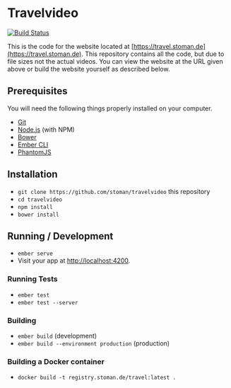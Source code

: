 # Travelvideo

[![Build Status](https://travis-ci.org/stoman/travelvideo.svg?branch=master)](https://travis-ci.org/stoman/travelvideo)

This is the code for the website located at [https://travel.stoman.de](https://travel.stoman.de). This repository contains all the code, but due to file sizes not the actual videos. You can view the website at the URL given above or build the website yourself as described below.

## Prerequisites

You will need the following things properly installed on your computer.

* [Git](http://git-scm.com/)
* [Node.js](http://nodejs.org/) (with NPM)
* [Bower](http://bower.io/)
* [Ember CLI](http://ember-cli.com/)
* [PhantomJS](http://phantomjs.org/)

## Installation

* `git clone https://github.com/stoman/travelvideo` this repository
* `cd travelvideo`
* `npm install`
* `bower install`

## Running / Development

* `ember serve`
* Visit your app at [http://localhost:4200](http://localhost:4200).

### Running Tests

* `ember test`
* `ember test --server`

### Building

* `ember build` (development)
* `ember build --environment production` (production)

### Building a Docker container

* `docker build -t registry.stoman.de/travel:latest .`
